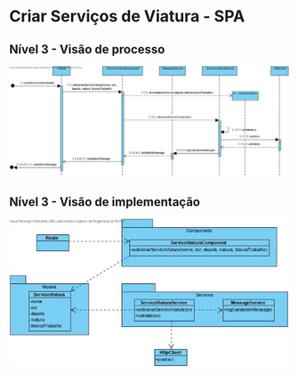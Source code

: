 # Criar Serviços de Viatura - SPA

## Nível 3 - Visão de processo

![CriarServicosViatura](CriarServicosViaturaSPASD.jpg)



## Nível 3 - Visão de implementação

![CriarServicosViatura](CriarServicosViaturaSPACD.jpg)